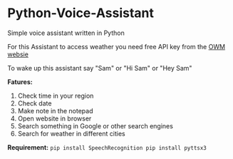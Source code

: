 # Python-Voice-Assistant
Simple voice assistant written in Python

For this Assistant to access weather you need free API key from the [OWM websie](https://home.openweathermap.org/users/sign_up)

To wake up this assistant say "Sam" or "Hi Sam" or "Hey Sam"

**Fatures:**
1) Check time in your region
2) Check date
3) Make note in the notepad
4) Open website in browser 
5) Search something in Google or other search engines
6) Search for weather in different cities


**Requirement:**
`pip install SpeechRecognition
pip install pyttsx3
`
